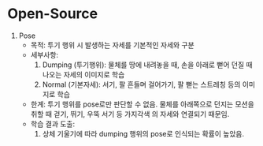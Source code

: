 # Open-Source

1. Pose
   - 목적: 투기 행위 시 발생하는 자세를 기본적인 자세와 구분
   - 세부사항:
     1) Dumping (투기행위): 물체를 땅에 내려놓을 때, 손을 아래로 뻗어 던질 때 나오는 자세의 이미지로 학습
     2) Normal (기본자세): 서기, 팔 흔들며 걸어가기, 팔 뻗는 스트레칭 등의 이미지로 학습
   - 한계: 투기 행위를 pose로만 판단할 수 없음. 물체를 아래쪽으로 던지는 모션을 취할 때 걷기, 뛰기, 우뚝 서기 등 가지각색             의 자세와 연결되기 때문임.
   - 학습 결과 도출:
     1) 상체 기울기에 따라 dumping 행위의 pose로 인식되는 확률이 높았음.
